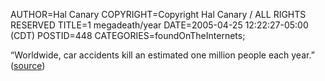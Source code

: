 AUTHOR=Hal Canary
COPYRIGHT=Copyright Hal Canary / ALL RIGHTS RESERVED
TITLE=1 megadeath/year
DATE=2005-04-25 12:22:27-05:00 (CDT)
POSTID=448
CATEGORIES=foundOnTheInternets;

“Worldwide, car accidents kill an estimated one million people each year.” ([source](http://en.wikipedia.org/wiki/Car_accident))
